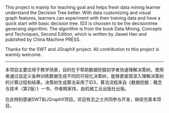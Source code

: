 This project is mainly for teaching goal and helps fresh data mining learner understand the Decision Tree better. With data customizing and visual graph features, learners can experiment with their training data and have a quick start with basic decision tree. ID3 is choosen to be the decisiontree generaing algorithm. The algorithm is from the book Data Mining, Concepts and Techniques, Second Edition, which is written by Jiawei Han and published by China Machine PRESS.

Thanks for the SWT and JGraphX project. All contribution to this project is warmly welcome.


---


本项目主要应用于教学场景，目的在于帮助数据挖掘初学者快速理解决策树。使用者通过自定义各种训练数据生成不同的可视化决策树，能够更直观深入理解决策树的计算过程和结果。决策树生成算法采用了ID3，算法流程来自《数据挖掘：概念与技术（第2版）》一书，作者韩家炜，由机械工业出版社出版。

在此特别感谢SWT和JGraphX项目。欢迎有志之士共同参与开发，继续完善本项目。